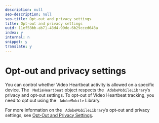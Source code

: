```yaml
---
description: null
seo-description: null
seo-title: Opt-out and privacy settings
title: Opt-out and privacy settings
uuid: 11ef58bb-ab71-48d4-99de-6b29cced643a
index: y
internal: n
snippet: y
translate: y
---
```


# Opt-out and privacy settings

You can control whether Video Heartbeat activity is allowed on a specific device. The ` MediaHeartbeat` object respects the ` AdobeMobileLibrary`’s privacy and opt-out settings. To opt-out of Video Heartbeat tracking, you need to opt out using the ` AdobeMobile` Library. 

For more information on the ` AdobeMobileLibrary`’s opt-out and privacy settings, see [ Opt-Out and Privacy Settings](https://marketing.adobe.com/resources/help/en_US/mobile/android/privacy.html). 
